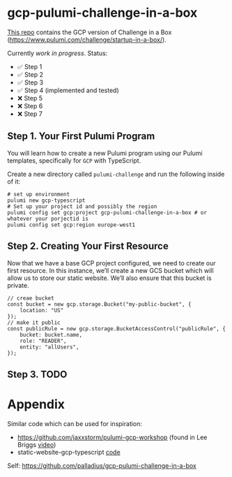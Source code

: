 # gcp-pulumi-challenge-in-a-box

[This repo](https://github.com/palladius/gcp-pulumi-challenge-in-a-box) contains the GCP version of Challenge in a Box (https://www.pulumi.com/challenge/startup-in-a-box/).

Currently *work in progress*. Status:

* ✅ Step 1
* ✅ Step 2
* ✅ Step 3
* ✅ Step 4 (implemented and tested)
* ❌ Step 5
* ❌ Step 6
* ❌ Step 7

## Step 1. Your First Pulumi Program

You will learn how to create a new Pulumi program using our Pulumi templates,
specifically for `GCP` with TypeScript.

Create a new directory called `pulumi-challenge` and run the following inside of it:

    # set up environment
    pulumi new gcp-typescript
    # Set up your project id and possibly the region
    pulumi config set gcp:project gcp-pulumi-challenge-in-a-box # or whatever your porjectid is
    pulumi config set gcp:region europe-west1

## Step 2. Creating Your First Resource

Now that we have a base GCP project configured, we need to create our first resource.
In this instance, we’ll create a new GCS bucket which will allow us to store our static website.
We’ll also ensure that this bucket is private.

    // creae bucket
    const bucket = new gcp.storage.Bucket("my-public-bucket", {
        location: "US"
    });
    // make it public
    const publicRule = new gcp.storage.BucketAccessControl("publicRule", {
        bucket: bucket.name,
        role: "READER",
        entity: "allUsers",
    });

## Step 3. TODO





# Appendix

Similar code which can be used for inspiration:

* https://github.com/jaxxstorm/pulumi-gcp-workshop (found in Lee Briggs [video](https://www.pulumi.com/resources/getting-started-with-google-cloud-platform/))
* static-website-gcp-typescript [code](https://github.com/pulumi/templates/blob/master/static-website-gcp-typescript/index.ts)

Self: https://github.com/palladius/gcp-pulumi-challenge-in-a-box
